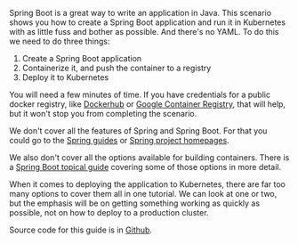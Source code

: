 Spring Boot is a great way to write an application in Java. This scenario shows you how to create a Spring Boot application and run it in Kubernetes with as little fuss and bother as possible. And there's no YAML. To do this we need to do three things:

1. Create a Spring Boot application
2. Containerize it, and push the container to a registry
3. Deploy it to Kubernetes

You will need a few minutes of time. If you have credentials for a public docker registry, like [Dockerhub](https://dockerhub.com) or [Google Container Registry](https://cloud.google.com/container-registry/), that will help, but it won't stop you from completing the scenario.

We don't cover all the features of Spring and Spring Boot. For that you could go to the [Spring guides](https://spring.io/guides) or [Spring project homepages](https://spring.io/projects).

We also don't cover all the options available for building containers. There is a [Spring Boot topical guide](https://spring.io/guides/topicals/spring-boot-docker) covering some of those options in more detail.

When it comes to deploying the application to Kubernetes, there are far too many options to cover them all in one tutorial. We can look at one or two, but the emphasis will be on getting something working as quickly as possible, not on how to deploy to a production cluster.

Source code for this guide is in [Github](https://github.com/spring-guides/gs-spring-boot-kubernetes/tree/main/install-kubernetes).